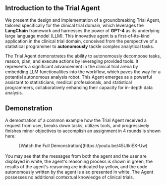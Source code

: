 ## Introduction to the Trial Agent

We present the design and implementation of a groundbreaking Trial Agent, tailored specifically for the clinical trial domain, which leverages the **LangChain** framework and harnesses the power of **GPT-4** as its underlying large language model (LLM). This innovative agent is a first-of-its-kind application in the clinical trial domain, conceived from the perspective of a statistical programmer to **autonomously** tackle complex analytical tasks. 


The Trial Agent demonstrates the ability to autonomously decompose tasks, reason, plan, and execute actions by leveraging provided tools. It represents a significant advancement in the clinical trial arena by embedding LLM functionalities into the workflow, which paves the way for a potential autonomous analysis robot. This Agent emerges as a powerful assistant to statisticians, medical professionals, and statistical programmers, collaboratively enhancing their capacity for in-depth data analysis.

## Demonstration
A demostration of a common example how the Trial Agent received a request from user, breaks down tasks, utilizes tools, and progressively finishes minor objectives to accomplish an assignment in 4 rounds is shown here:
<div align="center"> [Watch the Full Demonstration](https://youtu.be/45UtkiEX-Uw) </div>
<br>
You may see that the messages from both the agent and the user are displayed in white, the agent's reasoning process is shown in green, the results of the agent's reasoning are indicated by yellow, and the code autonomously written by the agent is also presented in white. The Agent possesses no additional contextual knowledge of clinical trials. 
